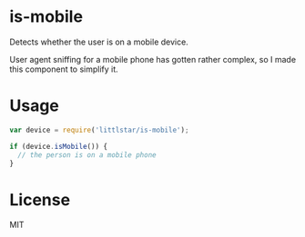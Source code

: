 # is-mobile
Detects whether the user is on a mobile device.

User agent sniffing for a mobile phone has gotten rather complex, so I made this component to simplify it.

# Usage
```js
var device = require('littlstar/is-mobile');

if (device.isMobile()) {
  // the person is on a mobile phone
}
```

# License
MIT

